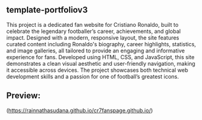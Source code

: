 ## template-portfoliov3

This project is a dedicated fan website for Cristiano Ronaldo, built to celebrate the legendary footballer’s career, achievements, and global impact. Designed with a modern, responsive layout, the site features curated content including Ronaldo's biography, career highlights, statistics, and image galleries, all tailored to provide an engaging and informative experience for fans. Developed using HTML, CSS, and JavaScript, this site demonstrates a clean visual aesthetic and user-friendly navigation, making it accessible across devices. The project showcases both technical web development skills and a passion for one of football’s greatest icons.

## Preview:
(https://rainnathasudana.github.io/cr7fanspage.github.io/)
